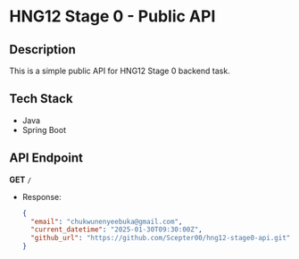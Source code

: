 # HNG12 Stage 0 - Public API

## Description
This is a simple public API for HNG12 Stage 0 backend task.

## Tech Stack
- Java
- Spring Boot

## API Endpoint
**GET** `/`
- Response:
  ```json
  {
    "email": "chukwunenyeebuka@gmail.com",
    "current_datetime": "2025-01-30T09:30:00Z",
    "github_url": "https://github.com/Scepter00/hng12-stage0-api.git"
  }
